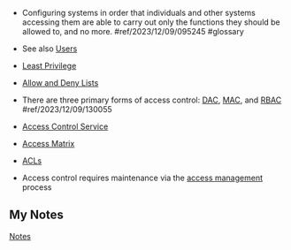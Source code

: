 - Configuring systems in order that individuals and other systems accessing them are able to carry out only the functions they should be allowed to, and no more. #ref/2023/12/09/095245 #glossary

- See also [Users](users.md)

- [Least Privilege](least-privilege.md)
- [Allow and Deny Lists](allow-and-deny-lists.md)
- There are three primary forms of access control: [DAC](discretionary-access-control.md), [MAC](mandatory-access-control.md), and [RBAC](role-based-access-control.md) #ref/2023/12/09/130055
- [Access Control Service](access-control-service.md)
- [Access Matrix](access-matrix.md)
- [ACLs](access-control-lists.md)
- Access control requires maintenance via the [access management](access-management.md) process
## My Notes
[Notes](mynotes/access-control-notes.md)
